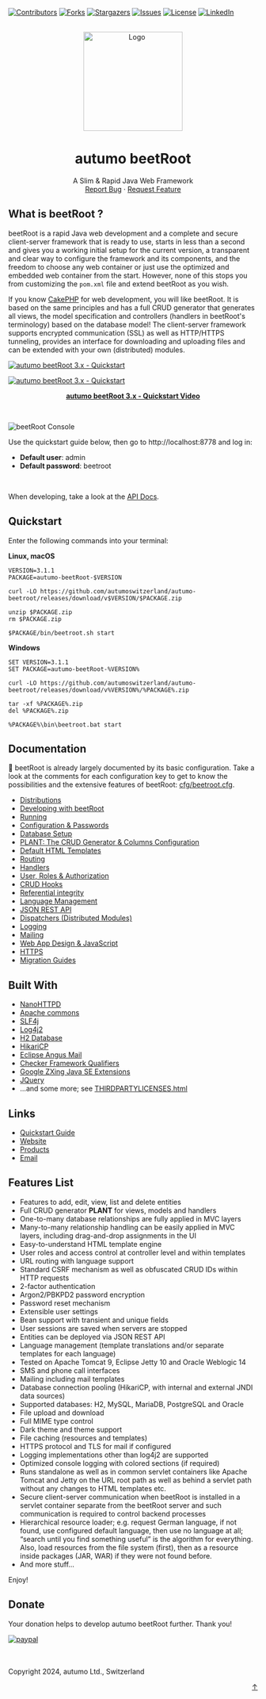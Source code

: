 <!-- MARKDOWN LINKS & IMAGES -->
<!-- https://www.markdownguide.org/basic-syntax/#reference-style-links -->
[contributors-shield]: https://img.shields.io/github/contributors/autumoswitzerland/autumo.svg?style=for-the-badge
[contributors-url]: https://github.com/autumoswitzerland/autumo/graphs/contributors
[forks-shield]: https://img.shields.io/github/forks/autumoswitzerland/autumo.svg?style=for-the-badge
[forks-url]: https://github.com/autumoswitzerland/autumo/network/members
[stars-shield]: https://img.shields.io/github/stars/autumoswitzerland/autumo.svg?style=for-the-badge
[stars-url]: https://github.com/autumoswitzerland/autumo/stargazers
[issues-shield]: https://img.shields.io/github/issues/autumoswitzerland/autumo.svg?style=for-the-badge
[issues-url]: https://github.com/autumoswitzerland/autumo/issues
[license-shield]: https://img.shields.io/badge/License-Apache_2.0-blue.svg?style=for-the-badge
[license-url]: https://opensource.org/licenses/Apache-2.0
[linkedin-shield]: https://img.shields.io/badge/-LinkedIn-black.svg?style=for-the-badge&logo=linkedin&colorB=555
[linkedin-url]: https://www.linkedin.com/company/autumo
[video-url]: https://youtu.be/X2_FVYiMnIE

<div id="top"></div>



<!-- PROJECT SHIELDS -->
[![Contributors][contributors-shield]][contributors-url]
[![Forks][forks-shield]][forks-url]
[![Stargazers][stars-shield]][stars-url]
[![Issues][issues-shield]][issues-url]
[![License][license-shield]][license-url]
[![LinkedIn][linkedin-shield]][linkedin-url]

<!-- PROJECT LOGO -->
<br>
<div align="center">
  <a href="https://github.com/autumoswitzerland/autumo/tree/master/autumo-beetroot">
    <img src="https://raw.githubusercontent.com/autumoswitzerland/autumo-beetroot/master/web/img/beetroot.png" alt="Logo" width="200" height="200" />
  </a>

<h1 align="center">autumo beetRoot</h1>

  <p align="center">
    A Slim & Rapid Java Web Framework
    <br>
    <a href="https://github.com/autumoswitzerland/autumo/issues">Report Bug</a>
    ·
    <a href="https://github.com/autumoswitzerland/autumo/issues">Request Feature</a>
  </p>
</div>



<!-- WHAT IS BEETROOT -->
## What is beetRoot ?

beetRoot is a rapid Java web development and a complete and secure client-server 
framework that is ready to use, starts in less than a second and gives you a working 
initial setup for the current version, a transparent and clear way to configure the 
framework and its components, and the freedom to choose any web container or just use 
the optimized and embedded web container from the start. However, none of this stops 
you from customizing the `pom.xml` file and extend beetRoot as you wish.

If you know [CakePHP](https://cakePHP.org) for web development, you will like beetRoot.
It is based on the same principles and has a full CRUD generator that generates all views, 
the model specification and controllers (handlers in beetRoot's terminology) based on 
the database model! The client-server framework supports encrypted communication (SSL) 
as well as HTTP/HTTPS tunneling, provides an interface for downloading and uploading files
and can be extended with your own (distributed) modules.

[![autumo beetRoot 3.x - Quickstart](https://raw.githubusercontent.com/autumoswitzerland/autumo-beetroot/master/web/img/autumo-beetroot-login.webp)][video-url]

[![autumo beetRoot 3.x - Quickstart](https://raw.githubusercontent.com/autumoswitzerland/autumo-beetroot/master/web/img/autumo-beetroot-screen.webp)][video-url]
<p style="text-align: center;">
	<strong>
		<a href="https://youtu.be/X2_FVYiMnIE">autumo beetRoot 3.x - Quickstart Video</a>
	</strong>
</p>
<br />


![beetRoot Console](https://raw.githubusercontent.com/autumoswitzerland/autumo-beetroot/master/web/img/autumo-beetroot-console.webp)

Use the quickstart guide below, then go to http://localhost:8778 and log in:
<ul>
<li><strong>Default user</strong>: admin</li>
<li><strong>Default password</strong>: beetroot</li>
</ul>
<br />

When developing, take a look at the
[API Docs](https://products.autumo.ch/javadoc/autumo-beetroot/index.html).
<br />



<!-- QUICKSTART -->
## Quickstart

Enter the following commands into your terminal:

**Linux, macOS**

```NuShell
VERSION=3.1.1
PACKAGE=autumo-beetRoot-$VERSION

curl -LO https://github.com/autumoswitzerland/autumo-beetroot/releases/download/v$VERSION/$PACKAGE.zip

unzip $PACKAGE.zip
rm $PACKAGE.zip

$PACKAGE/bin/beetroot.sh start
```

**Windows**

```Batchfile
SET VERSION=3.1.1
SET PACKAGE=autumo-beetRoot-%VERSION%

curl -LO https://github.com/autumoswitzerland/autumo-beetroot/releases/download/v%VERSION%/%PACKAGE%.zip

tar -xf %PACKAGE%.zip
del %PACKAGE%.zip

%PACKAGE%\bin\beetroot.bat start
```



<!-- Documentation -->

## Documentation

🚀 beetRoot is already largely documented by its basic configuration. Take a look at the comments for each 
configuration key to get to know the possibilities and the extensive features of beetRoot: 
[cfg/beetroot.cfg](https://github.com/autumoswitzerland/autumo-beetroot/blob/master/cfg/beetroot.cfg).

- [Distributions](doc/distributions.md)
- [Developing with beetRoot](doc/development.md)
- [Running](doc/running.md)
- [Configuration &amp; Passwords](doc/configuration.md)
- [Database Setup](doc/database.md)
- [PLANT: The CRUD Generator &amp; Columns Configuration](doc/plant.md)
- [Default HTML Templates](doc/templates.md)
- [Routing](doc/routing.md)
- [Handlers](doc/handlers.md)
- [User, Roles &amp; Authorization](doc/authorization.md)
- [CRUD Hooks](doc/hooks.md)
- [Referential integrity](doc/references.md)
- [Language Management](doc/translations.md)
- [JSON REST API](doc/json.md)
- [Dispatchers (Distributed Modules)](doc/dispatchers.md)
- [Logging](doc/logging.md)
- [Mailing](doc/mailing.md)
- [Web App Design &amp; JavaScript](doc/design.md)
- [HTTPS](doc/https.md)
- [Migration Guides](doc/migration.md)



<!-- BUILT WITH -->
## Built With

* [NanoHTTPD](http://nanohttpd.org)
* [Apache commons](https://commons.apache.org)
* [SLF4j](https://www.slf4j.org)
* [Log4j2](https://logging.apache.org/log4j/2.x)
* [H2 Database](https://h2database.com/)
* [HikariCP](https://github.com/brettwooldridge/HikariCP)
* [Eclipse Angus Mail](https://eclipse-ee4j.github.io/angus-mail)
* [Checker Framework Qualifiers](https://checkerframework.org)
* [Google ZXing Java SE Extensions](https://github.com/zxing)
* [JQuery](https://jquery.com)
* ...and some more; see [THIRDPARTYLICENSES.html](https://htmlpreview.github.io/?https://github.com/autumoswitzerland/autumo-beetroot/blob/master/THIRDPARTYLICENSES.html)



<!-- Links -->
## Links

- [Quickstart Guide][video-url]
- [Website](https://beetroot.autumo.ch)
- [Products](https://products.autumo.ch)
- [Email](mailto:autumo.switzerland@gmail.com)



<!-- Features -->
## Features List

- Features to add, edit, view, list and delete entities
- Full CRUD generator **PLANT** for views, models and handlers
- One-to-many database relationships are fully applied in MVC layers
- Many-to-many relationship handling can be easily applied in MVC layers, including drag-and-drop assignments in the UI
- Easy-to-understand HTML template engine
- User roles and access control at controller level and within templates
- URL routing with language support
- Standard CSRF mechanism as well as obfuscated CRUD IDs within HTTP requests
- 2-factor authentication
- Argon2/PBKPD2 password encryption
- Password reset mechanism
- Extensible user settings
- Bean support with transient and unique fields
- User sessions are saved when servers are stopped
- Entities can be deployed via JSON REST API
- Language management (template translations and/or separate templates for each language)
- Tested on Apache Tomcat 9, Eclipse Jetty 10 and Oracle Weblogic 14
- SMS and phone call interfaces
- Mailing including mail templates
- Database connection pooling (HikariCP, with internal and external JNDI data sources)
- Supported databases: H2, MySQL, MariaDB, PostgreSQL and Oracle
- File upload and download
- Full MIME type control
- Dark theme and theme support
- File caching (resources and templates)
- HTTPS protocol and TLS for mail if configured
- Logging implementations other than log4j2 are supported
- Optimized console logging with colored sections (if required)
- Runs standalone as well as in common servlet containers like Apache Tomcat and Jetty on the URL root path as well as behind a servlet path without any changes to HTML templates etc.
- Secure client-server communication when beetRoot is installed in a servlet container separate from the beetRoot server and such communication is required to control backend processes
- Hierarchical resource loader; e.g. request German language, if not found, use configured default language, then use no language at all; “search until you find something useful” is the
algorithm for everything. Also, load resources from the file system (first), then as a resource inside packages (JAR, WAR) if they were not found before.
- And more stuff...

Enjoy!



<!-- DONATE -->
## Donate

Your donation helps to develop autumo beetRoot further. Thank you!

[![paypal](https://products.autumo.ch/img/DonateWithPayPal.png)](https://www.paypal.com/donate/?hosted_button_id=WWDWJG7Z4WJZC)

<br>
<br>
Copyright 2024, autumo Ltd., Switzerland

<p align="right"><a href="#top">&uarr;</a></p>

